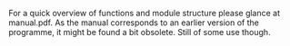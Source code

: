 For a quick overview of functions and module structure please glance at manual.pdf.
As the manual corresponds to an earlier version of the programme, it might be found a bit obsolete. Still of some use though.

